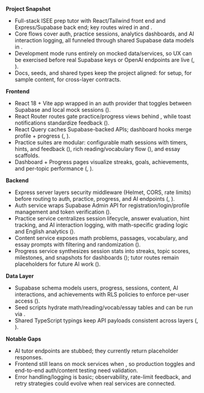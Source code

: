 **Project Snapshot**
- Full-stack ISEE prep tutor with React/Tailwind front end and Express/Supabase back end; key routes wired in  and .
- Core flows cover auth, practice sessions, analytics dashboards, and AI interaction logging, all funneled through shared Supabase data models in .
- Development mode runs entirely on mocked data/services, so UX can be exercised before real Supabase keys or OpenAI endpoints are live (, ).
- Docs, seeds, and shared types keep the project aligned:  for setup,  for sample content,  for cross-layer contracts.

**Frontend**
- React 18 + Vite app wrapped in an auth provider that toggles between Supabase and local mock sessions ().
- React Router routes gate practice/progress views behind , while toast notifications standardize feedback ().
- React Query caches Supabase-backed APIs; dashboard hooks merge profile + progress (, ).
- Practice suites are modular: configurable math sessions with timers, hints, and feedback (), rich reading/vocabulary flow (), and essay scaffolds.
- Dashboard + Progress pages visualize streaks, goals, achievements, and per-topic performance (, ).

**Backend**
- Express server layers security middleware (Helmet, CORS, rate limits) before routing to auth, practice, progress, and AI endpoints (, ).
- Auth service wraps Supabase Admin API for registration/login/profile management and token verification ().
- Practice service centralizes session lifecycle, answer evaluation, hint tracking, and AI interaction logging, with math-specific grading logic and English analytics ().
- Content service exposes math problems, passages, vocabulary, and essay prompts with filtering and randomization ().
- Progress service synthesizes session stats into streaks, topic scores, milestones, and snapshots for dashboards (); tutor routes remain placeholders for future AI work ().

**Data Layer**
- Supabase schema models users, progress, sessions, content, AI interactions, and achievements with RLS policies to enforce per-user access ().
- Seed scripts hydrate math/reading/vocab/essay tables and can be run via .
- Shared TypeScript typings keep API payloads consistent across layers (, ).

**Notable Gaps**
- AI tutor endpoints are stubbed; they currently return placeholder responses.
- Frontend still leans on mock services when , so production toggles and end-to-end auth/content testing need validation.
- Error handling/logging is basic; observability, rate-limit feedback, and retry strategies could evolve when real services are connected.

